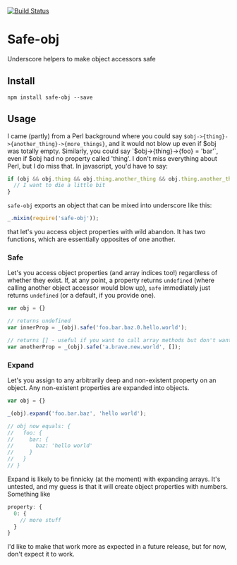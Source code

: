 [![Build Status](https://travis-ci.org/mantacode/safe-obj.png)](https://travis-ci.org/mantacode/safe-obj)

# Safe-obj

Underscore helpers to make object accessors safe

## Install

`npm install safe-obj --save`

## Usage

I came (partly) from a Perl background where you could say `$obj->{thing}->{another_thing}->{more_things}`, and it would not blow up even if $obj was totally empty. Similarly, you could say `$obj->{thing}->{foo} = 'bar'`, even if $obj had no property called 'thing'. I don't miss everything about Perl, but I do miss that. In javascript, you'd have to say:

```javascript
if (obj && obj.thing && obj.thing.another_thing && obj.thing.another_thing.more_things) {
  // I want to die a little bit
}
```

`safe-obj` exports an object that can be mixed into underscore like this:

```javascript
_.mixin(require('safe-obj'));
```

that let's you access object properties with wild abandon. It has two functions, which are essentially opposites of one another.

### Safe

Let's you access object properties (and array indices too!) regardless of whether they exist. If, at any point, a property returns `undefined` (where calling another object accessor would blow up), `safe` immediately just returns `undefined` (or a default, if you provide one).

```javascript
var obj = {}

// returns undefined
var innerProp = _(obj).safe('foo.bar.baz.0.hello.world'); 

// returns [] - useful if you want to call array methods but don't want to check the type
var anotherProp = _(obj).safe('a.brave.new.world', []); 
```

### Expand

Let's you assign to any arbitrarily deep and non-existent property on an object. Any non-existent properties are expanded into objects.

```javascript
var obj = {}

_(obj).expand('foo.bar.baz', 'hello world');

// obj now equals: {
//   foo: {
//     bar: {
//       baz: 'hello world'
//     }
//   }
// }
```

Expand is likely to be finnicky (at the moment) with expanding arrays. It's untested, and my guess is that it will create object properties with numbers. Something like

```javascript
property: {
  0: {
    // more stuff
  }
}
```

I'd like to make that work more as expected in a future release, but for now, don't expect it to work.
